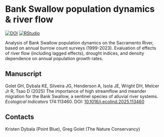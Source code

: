 # Bank Swallow population dynamics & river flow

<!-- badges: start -->

[![DOI](https://zenodo.org/badge/329090744.svg)](https://doi.org/10.5281/zenodo.15233093)
[![RStudio](https://img.shields.io/badge/RStudio-project-75AADB.svg?style=flat&logo=RStudio)](https://www.rstudio.com)
<!-- badges: end -->

Analysis of Bank Swallow population dynamics on the Sacramento River,
based on annual burrow count surveys (1999-2023). Evaluation of effects
of river flow (including lagged effects), drought indices, and density
dependence on annual population growth rates.

## Manuscript

Golet GH, Dybala KE, Silveira JG, Henderson A, Isola JE, Wright DH,
Melcer Jr R, Tsao D (2025) The importance of high streamflow and meander
migration for the Bank Swallow, a sentinel species of alluvial river
systems. *Ecological Indicators* 174:113460. DOI:
[10.1016/j.ecolind.2025.113460](https://doi.org/10.1016/j.ecolind.2025.113460)

## Contacts

Kristen Dybala (Point Blue), Greg Golet (The Nature Conservancy)

